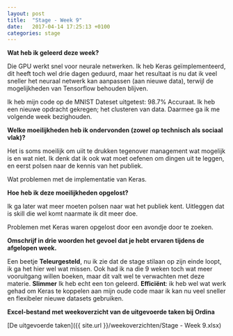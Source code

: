 ```yaml
---
layout: post
title:  "Stage - Week 9"
date:   2017-04-14 17:25:13 +0100
categories: stage
---
```



**Wat heb ik geleerd deze week?**

Die GPU werkt snel voor neurale netwerken. Ik heb Keras geïmplementeerd, dit heeft toch wel drie dagen geduurd, maar het resultaat is nu dat ik veel sneller het neuraal netwerk kan aanpassen (aan nieuwe data), terwijl de mogelijkheden van Tensorflow behouden blijven.

Ik heb mijn code op de MNIST Dateset uitgetest: 98.7% Accuraat. Ik heb een nieuwe opdracht gekregen; het clusteren van data. Daarmee ga ik me volgende week bezighouden.

**Welke moeilijkheden heb ik ondervonden (zowel op technisch als sociaal vlak)?**

Het is soms moeilijk om uiit te drukken tegenover management wat mogelijk is en wat niet. Ik denk dat ik ook wat moet oefenen om dingen uit te leggen, en eerst polsen naar de kennis van het publiek.

Wat problemen met de implementatie van Keras.

**Hoe heb ik deze moeilijkheden opgelost?**

Ik ga later wat meer moeten polsen naar wat het publiek kent. Uitleggen dat is skill die wel komt naarmate ik dit meer doe.

Problemen met Keras waren opgelost door een avondje door te zoeken.

**Omschrijf in drie woorden het gevoel dat je hebt ervaren tijdens de afgelopen week.**

Een beetje **Teleurgesteld**, nu ik zie dat de stage stilaan op zijn einde loopt, ik ga het hier wel wat missen.  Ook had ik na  die 9 weken toch wat meer vooruitgang willen boeken, maar dit valt wel te verwachten met deze materie. **Slimmer** Ik heb echt een ton geleerd. **Efficiënt**: ik heb wel wat werk gehad om Keras te koppelen aan mijn oude code maar ik kan nu veel sneller en flexibeler nieuwe datasets gebruiken. 

**Excel-bestand met weekoverzicht van de uitgevoerde taken bij Ordina**

[De uitgevoerde taken]({{ site.url }}/weekoverzichten/Stage - Week 9.xlsx)
